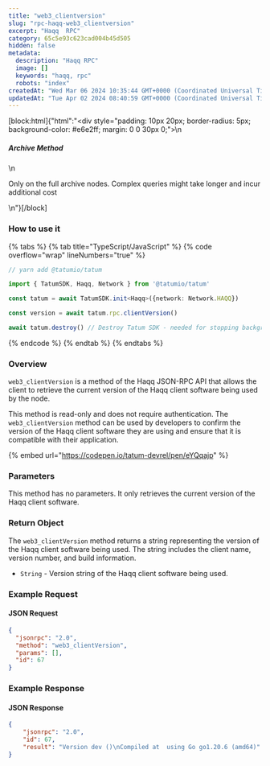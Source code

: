 ```yaml
---
title: "web3_clientversion"
slug: "rpc-haqq-web3_clientversion"
excerpt: "Haqq  RPC"
category: 65c5e93c623cad004b45d505
hidden: false
metadata: 
  description: "Haqq RPC"
  image: []
  keywords: "haqq, rpc"
  robots: "index"
createdAt: "Wed Mar 06 2024 10:35:44 GMT+0000 (Coordinated Universal Time)"
updatedAt: "Tue Apr 02 2024 08:40:59 GMT+0000 (Coordinated Universal Time)"
---
```

[block:html]{"html":"<div style=\"padding: 10px 20px; border-radius: 5px; background-color: #e6e2ff; margin: 0 0 30px 0;\">\n  <h5>Archive Method</h5>\n  <p>Only on the full archive nodes. Complex queries might take longer and incur additional cost</p>\n</div>"}[/block]

### How to use it

{% tabs %}
{% tab title="TypeScript/JavaScript" %}
{% code overflow="wrap" lineNumbers="true" %}
```typescript
// yarn add @tatumio/tatum

import { TatumSDK, Haqq, Network } from '@tatumio/tatum'

const tatum = await TatumSDK.init<Haqq>({network: Network.HAQQ})

const version = await tatum.rpc.clientVersion()

await tatum.destroy() // Destroy Tatum SDK - needed for stopping background jobs
```
{% endcode %}
{% endtab %}
{% endtabs %}

### Overview

`web3_clientVersion` is a method of the Haqq JSON-RPC API that allows the client to retrieve the current version of the Haqq client software being used by the node.

This method is read-only and does not require authentication. The `web3_clientVersion` method can be used by developers to confirm the version of the Haqq client software they are using and ensure that it is compatible with their application.

{% embed url="https://codepen.io/tatum-devrel/pen/eYQqajp" %}

### Parameters

This method has no parameters. It only retrieves the current version of the Haqq client software.

### Return Object

The `web3_clientVersion` method returns a string representing the version of the Haqq client software being used. The string includes the client name, version number, and build information.

* `String` - Version string of the Haqq client software being used.

### Example Request

#### JSON Request

```json
{
  "jsonrpc": "2.0",
  "method": "web3_clientVersion",
  "params": [],
  "id": 67
}
```

### Example Response

#### JSON Response

```json
{
    "jsonrpc": "2.0",
    "id": 67,
    "result": "Version dev ()\nCompiled at  using Go go1.20.6 (amd64)"
}
```

